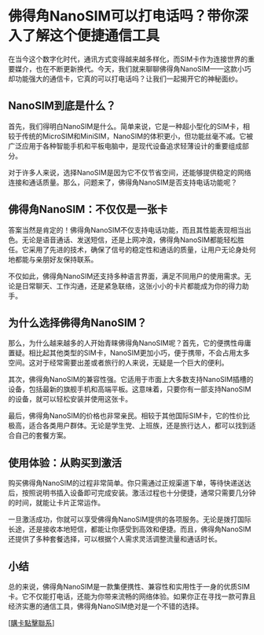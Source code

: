 # 佛得角NanoSIM可以打电话吗？带你深入了解这个便捷通信工具

在当今这个数字化时代，通讯方式变得越来越多样化，而SIM卡作为连接世界的重要媒介，也在不断更新换代。今天，我们就来聊聊佛得角NanoSIM——这款小巧却功能强大的通信卡，它真的可以打电话吗？让我们一起揭开它的神秘面纱。

## NanoSIM到底是什么？

首先，我们得明白NanoSIM是什么。简单来说，它是一种超小型化的SIM卡，相较于传统的MicroSIM和MiniSIM，NanoSIM的体积更小，但功能丝毫不减。它被广泛应用于各种智能手机和平板电脑中，是现代设备追求轻薄设计的重要组成部分。

对于许多人来说，选择NanoSIM是因为它不仅节省空间，还能够提供稳定的网络连接和通话质量。那么，问题来了，佛得角NanoSIM是否支持电话功能呢？

## 佛得角NanoSIM：不仅仅是一张卡

答案当然是肯定的！佛得角NanoSIM不仅支持电话功能，而且其性能表现相当出色。无论是语音通话、发送短信，还是上网冲浪，佛得角NanoSIM都能轻松胜任。它采用了先进的技术，确保了信号的稳定性和通话的质量，让用户无论身处何地都能与亲朋好友保持联系。

不仅如此，佛得角NanoSIM还支持多种语言界面，满足不同用户的使用需求。无论是日常聊天、工作沟通，还是紧急联络，这张小小的卡片都能成为你的得力助手。

## 为什么选择佛得角NanoSIM？

那么，为什么越来越多的人开始青睐佛得角NanoSIM呢？首先，它的便携性毋庸置疑。相比起其他类型的SIM卡，NanoSIM更加小巧，便于携带，不会占用太多空间。这对于经常需要出差或者旅行的人来说，无疑是一个巨大的便利。

其次，佛得角NanoSIM的兼容性强。它适用于市面上大多数支持NanoSIM插槽的设备，包括最新的旗舰手机和高端平板。这意味着，只要你有一部支持NanoSIM的设备，就可以轻松安装并使用这张卡。

最后，佛得角NanoSIM的价格也非常亲民。相较于其他国际SIM卡，它的性价比极高，适合各类用户群体。无论是学生党、上班族，还是旅行达人，都可以找到适合自己的套餐方案。

## 使用体验：从购买到激活

购买佛得角NanoSIM的过程非常简单。你只需通过正规渠道下单，等待快递送达后，按照说明书插入设备即可完成安装。激活过程也十分便捷，通常只需要几分钟的时间，就能让卡片正常运作。

一旦激活成功，你就可以享受佛得角NanoSIM提供的各项服务。无论是拨打国际长途，还是接收本地短信，都能让你感受到高效和便捷。而且，佛得角NanoSIM还提供了多种套餐选择，可以根据个人需求灵活调整流量和通话时长。

## 小结

总的来说，佛得角NanoSIM是一款集便携性、兼容性和实用性于一身的优质SIM卡。它不仅能打电话，还能为你带来流畅的网络体验。如果你正在寻找一款可靠且经济实惠的通信工具，佛得角NanoSIM绝对是一个不错的选择。

[[購卡點擊聯系](https://t.me/s/esim1088)]